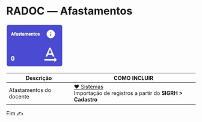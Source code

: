 # RADOC &#x2015; Afastamentos

<img src="../media/painel-afastamento.jpg" width="150">

|Descrição|**COMO INCLUIR**|
|-|-|
|Afastamentos do docente|[&#10084; Sistemas](./fonte-sistema.md)<br>Importação de registros a partir do **SIGRH > Cadastro**|

Fim &#9997;
